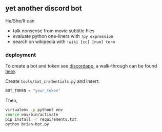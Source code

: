 ## yet another discord bot

He/She/It can 
- talk nonsense from movie subtitle files 
- evaluate python one-liners with `!py expression`
- search on wikipedia with `!wiki [cc] [num] term`


### deployment

To create a bot and token see [discordapp](https://discordapp.com/developers/applications/me), 
a walk-through can be found [here](https://github.com/reactiflux/discord-irc/wiki/Creating-a-discord-bot-&-getting-a-token).

Create `tools/bot_credentials.py` and insert:
```python
BOT_TOKEN = "your_token"
```

Then,
```bash
virtualenv -p python3 env
source env/bin/activate
pip install -r requirements.txt
python brian-bot.py
```
